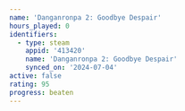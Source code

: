 ```yaml
---
name: 'Danganronpa 2: Goodbye Despair'
hours_played: 0
identifiers:
  - type: steam
    appid: '413420'
    name: 'Danganronpa 2: Goodbye Despair'
    synced_on: '2024-07-04'
active: false
rating: 95
progress: beaten
---
```


